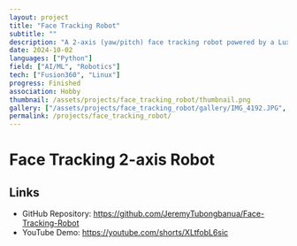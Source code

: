 ```yaml
---
layout: project
title: "Face Tracking Robot"
subtitle: ""
description: "A 2-axis (yaw/pitch) face tracking robot powered by a Luxonis Oak-D Lite and 2 Micro Servo Motors using Python, Flask, DepthAI, OpenCV, and Raspbery Pi"
date: 2024-10-02
languages: ["Python"]
field: ["AI/ML", "Robotics"]
tech: ["Fusion360", "Linux"]
progress: Finished
association: Hobby
thumbnail: /assets/projects/face_tracking_robot/thumbnail.png
gallery: ["/assets/projects/face_tracking_robot/gallery/IMG_4192.JPG", "/assets/projects/face_tracking_robot/gallery/IMG_4232.jpg", "/assets/projects/face_tracking_robot/gallery/IMG_4246.JPG", "/assets/projects/face_tracking_robot/gallery/gallery.json"]
permalink: /projects/face_tracking_robot/
---
```


# Face Tracking 2-axis Robot

## Links

- GitHub Repository: <https://github.com/JeremyTubongbanua/Face-Tracking-Robot>
- YouTube Demo: <https://youtube.com/shorts/XLtfobL6sic>
